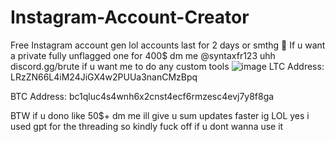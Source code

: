 # Instagram-Account-Creator
Free Instagram account gen lol accounts last for 2 days or smthg :pray:
If u want a private fully unflagged one for 400$ dm me @syntaxfr123
uhh discord.gg/brute if u want me to do any custom tools ![image](https://github.com/user-attachments/assets/7973683b-e5d1-44a2-b937-fa7f389be451)
LTC Address: LRzZN66L4iM24JiGX4w2PUUa3nanCMzBpq

BTC Address: bc1qluc4s4wnh6x2cnst4ecf6rmzesc4evj7y8f8ga

BTW if u dono like 50$+ dm me ill give u sum updates faster ig LOL 
yes i used gpt for the threading so kindly fuck off if u dont wanna use it
